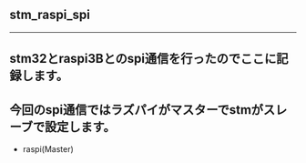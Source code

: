 ## stm_raspi_spi
---
## stm32とraspi3Bとのspi通信を行ったのでここに記録します。
今回のspi通信ではラズパイがマスターでstmがスレーブで設定します。
--
* raspi(Master)

